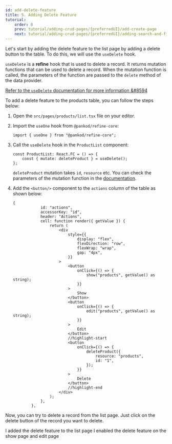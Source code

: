 ```yaml
---
id: add-delete-feature
title: 5. Adding Delete Feature
tutorial:
    order: 0
    prev: tutorial/adding-crud-pages/{preferredUI}/add-create-page
    next: tutorial/adding-crud-pages/{preferredUI}/adding-search-and-filters
---
```


Let's start by adding the delete feature to the list page by adding a delete button to the table. To do this, we will use the `useDelete` hook.

`useDelete` is a **refine** hook that is used to delete a record. It returns mutation functions that can be used to delete a record. When the mutation function is called, the parameters of the function are passed to the `delete` method of the data provider.

[Refer to the `useDelete` documentation for more information &#8594](/docs/api-reference/core/hooks/data/useDelete/)

To add a delete feature to the products table, you can follow the steps below:

1. Open the `src/pages/products/list.tsx` file on your editor.

2. Import the `useOne` hook from `@pankod/refine-core`:

    ```tsx
    import { useOne } from "@pankod/refine-core";
    ```

3. Call the `useDelete` hook in the `ProductList` component:

    ```tsx
    const ProductList: React.FC = () => {
        const { mutate: deleteProduct } = useDelete();
    };
    ```

    `deleteProduct` mutation takes `id`, `resource` etc. You can check the parameters of the mutation function in the [documentation](/docs/api-reference/core/hooks/data/useDelete/#properties).

4. Add the `<button/>` component to the `actions` column of the table as shown below:

    ```tsx
    {
                id: "actions",
                accessorKey: "id",
                header: "Actions",
                cell: function render({ getValue }) {
                    return (
                        <div
                            style={{
                                display: "flex",
                                flexDirection: "row",
                                flexWrap: "wrap",
                                gap: "4px",
                            }}
                        >
                            <button
                                onClick={() => {
                                    show("products", getValue() as string);
                                }}
                            >
                                Show
                            </button>
                            <button
                                onClick={() => {
                                    edit("products", getValue() as string);
                                }}
                            >
                                Edit
                            </button>
                            //highlight-start
                            <button
                                onClick={() => {
                                    deleteProduct({
                                        resource: "products",
                                        id: "1",
                                    });
                                }}
                            >
                                Delete
                            </button>
                            //highlight-end
                        </div>
                    );
                },
            },
    ```

Now, you can try to delete a record from the list page. Just click on the delete button of the record you want to delete.

<Checklist>

<ChecklistItem id="add-delete-feature-headless">
I added the delete feature to the list page
</ChecklistItem>
<ChecklistItem id="add-delete-feature-headless-2">
I enabled the delete feature on the show page and edit page
</ChecklistItem>

</Checklist>
